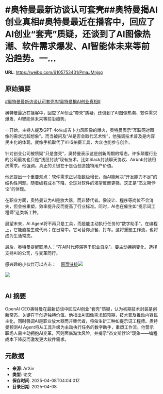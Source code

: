# #奥特曼最新访谈认可套壳##奥特曼揭AI创业真相#奥特曼最近在播客中，回应了AI创业“套壳”质疑，还谈到了AI图像热潮、软件需求爆发、AI智能体未来等前沿趋势。一...

**URL**: https://weibo.com/6105753431/PmaJMnjsg

## 原始摘要

<a href="https://m.weibo.cn/search?containerid=231522type%3D1%26t%3D10%26q%3D%23%E5%A5%A5%E7%89%B9%E6%9B%BC%E6%9C%80%E6%96%B0%E8%AE%BF%E8%B0%88%E8%AE%A4%E5%8F%AF%E5%A5%97%E5%A3%B3%23&amp;extparam=%23%E5%A5%A5%E7%89%B9%E6%9B%BC%E6%9C%80%E6%96%B0%E8%AE%BF%E8%B0%88%E8%AE%A4%E5%8F%AF%E5%A5%97%E5%A3%B3%23" data-hide=""><span class="surl-text">#奥特曼最新访谈认可套壳#</span></a><a href="https://m.weibo.cn/search?containerid=231522type%3D1%26t%3D10%26q%3D%23%E5%A5%A5%E7%89%B9%E6%9B%BC%E6%8F%ADAI%E5%88%9B%E4%B8%9A%E7%9C%9F%E7%9B%B8%23&amp;extparam=%23%E5%A5%A5%E7%89%B9%E6%9B%BC%E6%8F%ADAI%E5%88%9B%E4%B8%9A%E7%9C%9F%E7%9B%B8%23" data-hide=""><span class="surl-text">#奥特曼揭AI创业真相#</span></a><br><br>奥特曼最近在播客中，回应了AI创业“套壳”质疑，还谈到了AI图像热潮、软件需求爆发、AI智能体未来等前沿趋势。<br><br>一开始，主持人提及GPT-4o生成吉卜力风图像的爆火，奥特曼表示“互联网对图像的需求远超想象”。而当被问及“AI是否会取代艺术性”，他强调技术普及是内容民主化的体现，就像手机取代了VHS拍摄工具，大众也能参与创作。<br><br>针对创业公司被质疑“只是套壳”，奥特曼表示这是创新周期的常态。许多颠覆行业的公司最初也只是“浅层封装”现有技术，比如Slack封装聊天协议、Airbnb封装租房需求。他强调，真正的关键在于是否创造独特用户价值。<br><br>他还提出一个重要观点：软件需求正以指数级增长，而AI能解决“开发能力不足”的结构性问题。随着编程成本下降，全球对软件的渴望反而更强，这正是“杰文斯悖论”的体现。<br><br>在职业方面，奥特曼认为AI是放大器，而非替代者。像设计、程序等岗位不会消失，但会被重塑，效率提升反而提高了行业标准。同时，AI也在催生如“提示词工程师”这类新工种。<br><br>展望未来，AI Agent将不再只是工具，而是能主动执行任务的“数字助手”。在编程上，它能直接生成代码；在日常中，它可替你点餐、打车。这将重塑工作流，也将成为生活常态。<br><br>最后，奥特曼提醒职场人：“在AI时代停滞等于职业自杀”。要主动拥抱变化，选择支持AI的公司，与变革同行。<br><br>感兴趣的小伙伴可以点击：<a href="https://weibo.cn/sinaurl?u=https%3A%2F%2Fmp.weixin.qq.com%2Fs%2F70uwMn5EiFa90Tpx2LWTEQ" data-hide=""><span class="url-icon"><img style="width: 1rem;height: 1rem" src="https://h5.sinaimg.cn/upload/2015/09/25/3/timeline_card_small_web_default.png" referrerpolicy="no-referrer"></span><span class="surl-text">网页链接</span></a><img style="" src="https://tvax1.sinaimg.cn/large/006Fd7o3gy1i08d6es8mfj30zk0jjdst.jpg" referrerpolicy="no-referrer"><br><br><img style="" src="https://tvax2.sinaimg.cn/large/006Fd7o3gy1i08d6glyiuj30zk0jy7go.jpg" referrerpolicy="no-referrer"><br><br>

## AI 摘要

OpenAI CEO奥特曼在最新访谈中回应AI创业"套壳"质疑，认为初期技术封装是创新常态，关键在于创造独特价值。他指出AI图像需求超预期，技术普及推动内容民主化，同时强调AI是职业放大器而非替代者，将催生新工种如提示词工程师。奥特曼预测AI Agent将从工具升级为主动执行任务的数字助手，重塑工作流。他警示职场人需主动拥抱AI变革，否则面临淘汰风险，并揭示"杰文斯悖论"现象——编程成本下降反而激发更大软件需求。

## 元数据

- **来源**: ArXiv
- **类型**: 论文
- **保存时间**: 2025-04-08T04:04:01Z
- **目录日期**: 2025-04-08
